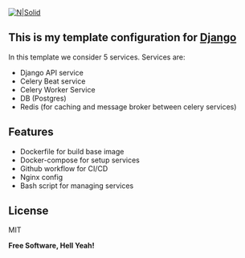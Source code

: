 [![N|Solid](https://files.readme.io/37fef53-django_logo_256x256.png)](https://realtyna.com/)

## This is my template configuration for  [Django](https://realtyna.com/)


In this template we consider 5 services. Services are:
- Django API service
- Celery Beat service
- Celery Worker Service
- DB (Postgres)
- Redis (for caching and message broker between celery services)

## Features

- Dockerfile for build base image
- Docker-compose for setup services
- Github workflow for CI/CD
- Nginx config
- Bash script for managing services


## License

MIT

**Free Software, Hell Yeah!**
